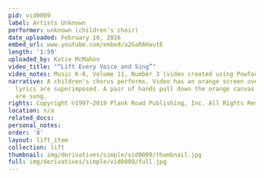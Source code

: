 ```yaml
---
pid: vid0009
label: Artists Unknown
performer: unknown (children's choir)
date_uploaded: February 10, 2016
embed_url: www.youtube.com/embed/a2GaRAHavtE
length: '1:59'
uploaded_by: Katie McMahon
video_title: "“Lift Every Voice and Sing”"
video_notes: Music K-8, Volume 11, Number 3 (video created using PowToons)
narrative: A children's chorus performs. Video has an orange screen over which the
  lyrics are superimposed. A pair of hands pull down the orange canvas as the lyrics
  are sung.
rights: Copyright ©1997-2019 Plank Road Publishing, Inc. All Rights Reserved
location: n/a
related_docs: 
personal_notes: 
order: '8'
layout: lift_item
collection: lift
thumbnail: img/derivatives/simple/vid0009/thumbnail.jpg
full: img/derivatives/simple/vid0009/full.jpg
---
```

